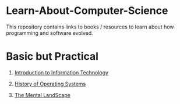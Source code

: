 # Learn-About-Computer-Science
This repository contains links to books / resources to learn about how programming and software evolved. 



# Basic but Practical 

1. [Introduction to Information Technology](https://www.amazon.in/Introduction-Information-Technology-V-Rajaraman/dp/9387472299/ref=sr_1_1?crid=2F116EGA8XX88&keywords=introduction+to+information+technology&qid=1703057644&sprefix=introduction+to+information+technology%2Caps%2C177&sr=8-1) 


2. [History of Operating Systems](https://en.wikipedia.org/wiki/Operating_system) 


3. [The Mental LandScape](https://math.hws.edu/javanotes/c1/index.html)

